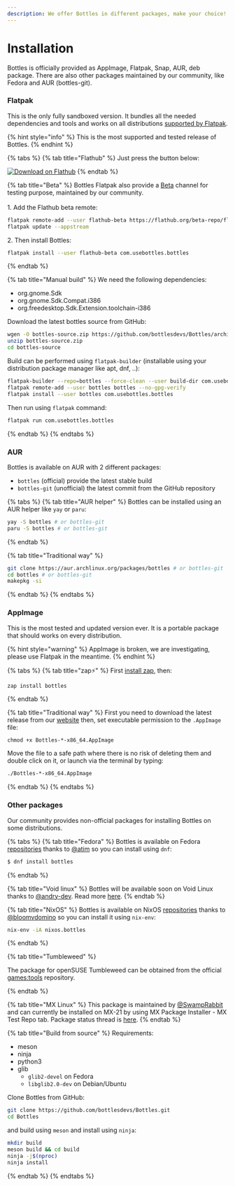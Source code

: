 ```yaml
---
description: We offer Bottles in different packages, make your choice!
---
```


# Installation

Bottles is officially provided as AppImage, Flatpak, Snap, AUR, deb package. There are also other packages maintained by our community, like Fedora and AUR (bottles-git).

### Flatpak

This is the only fully sandboxed version. It bundles all the needed dependencies and tools and works on all distributions [supported by Flatpak](https://flatpak.org/setup/).

{% hint style="info" %}
This is the most supported and tested release of Bottles.
{% endhint %}

{% tabs %}
{% tab title="Flathub" %}
Just press the button below:

[![Download on Flathub](https://flathub.org/assets/badges/flathub-badge-en.png)](https://flathub.org/apps/details/com.usebottles.bottles)
{% endtab %}

{% tab title="Beta" %}
Bottles Flatpak also provide a [Beta](https://github.com/flathub/com.usebottles.bottles/tree/beta) channel for testing purpose, maintained by our community.\
\
1\. Add the Flathub beta remote:

```bash
flatpak remote-add --user flathub-beta https://flathub.org/beta-repo/flathub-beta.flatpakrepo
flatpak update --appstream
```

2\. Then install Bottles:

```bash
flatpak install --user flathub-beta com.usebottles.bottles
```
{% endtab %}

{% tab title="Manual build" %}
We need the following dependencies:

* org.gnome.Sdk
* org.gnome.Sdk.Compat.i386
* org.freedesktop.Sdk.Extension.toolchain-i386

Download the latest bottles source from GitHub:

```bash
wgen -O bottles-source.zip https://github.com/bottlesdevs/Bottles/archive/master.zip
unzip bottles-source.zip
cd bottles-source
```

Build can be performed using `flatpak-builder` (installable using your distribution package manager like apt, dnf, ..):

```bash
flatpak-builder --repo=bottles --force-clean --user build-dir com.usebottles.bottles.yml
flatpak remote-add --user bottles bottles --no-gpg-verify
flatpak install --user bottles com.usebottles.bottles
```

Then run using `flatpak` command:

```bash
flatpak run com.usebottles.bottles
```
{% endtab %}
{% endtabs %}

### AUR

Bottles is available on AUR with 2 different packages:

* `bottles` (official) provide the latest stable build
* `bottles-git` (unofficial) the latest commit from the GitHub repository

{% tabs %}
{% tab title="AUR helper" %}
Bottles can be installed using an AUR helper like `yay` or `paru`:

```bash
yay -S bottles # or bottles-git
paru -S bottles # or bottles-git
```
{% endtab %}

{% tab title="Traditional way" %}
```bash
git clone https://aur.archlinux.org/packages/bottles # or bottles-git
cd bottles # or bottles-git
makepkg -si
```
{% endtab %}
{% endtabs %}

### AppImage

This is the most tested and updated version ever. It is a portable package that should works on every distribution.

{% hint style="warning" %}
AppImage is broken, we are investigating, please use Flatpak in the meantime.
{% endhint %}

{% tabs %}
{% tab title="zap⚡" %}
First [install zap](https://github.com/srevinsaju/zap#getting-started-), then:

```bash
zap install bottles
```
{% endtab %}

{% tab title="Traditional way" %}
First you need to download the latest release from our [website](https://usebottles.com/download) then, set executable permission to the `.AppImage` file:

```
chmod +x Bottles-*-x86_64.AppImage
```

Move the file to a safe path where there is no risk of deleting them and double click on it, or launch via the terminal by typing:

```bash
./Bottles-*-x86_64.AppImage
```
{% endtab %}
{% endtabs %}

### Other packages

Our community provides non-official packages for installing Bottles on some distributions.

{% tabs %}
{% tab title="Fedora" %}
Bottles is available on Fedora [repositories](https://src.fedoraproject.org/rpms/bottles) thanks to [@atim](https://src.fedoraproject.org/user/atim) so you can install using `dnf`:

```bash
$ dnf install bottles
```
{% endtab %}

{% tab title="Void linux" %}
Bottles will be available soon on Void Linux thanks to [@andry-dev](https://github.com/andry-dev). Read more [here](https://github.com/void-linux/void-packages/pull/27066).
{% endtab %}

{% tab title="NixOS" %}
Bottles is available on NixOS [repositories](https://search.nixos.org/packages?channel=21.05\&show=bottles\&from=0\&size=50\&sort=relevance\&type=packages\&query=bottles) thanks to [@bloomvdomino](https://github.com/bloomvdomino) so you can install it using `nix-env`:

```bash
nix-env -iA nixos.bottles
```
{% endtab %}

{% tab title="Tumbleweed" %}

The package for openSUSE Tumbleweed can be obtained from the official [games:tools](https://software.opensuse.org/download.html?project=games%3Atools&package=bottles) repository.

{% endtab %}

{% tab title="MX Linux" %}
This package is maintained by [@SwampRabbit](https://github.com/SwampRabbit) and can currently be installed on MX-21 by using MX Package Installer - MX Test Repo tab.  Package status thread is [here](https://forum.mxlinux.org/viewtopic.php?t=68038).
{% endtab %}

{% tab title="Build from source" %}
Requirements:

* meson
* ninja
* python3
* glib
  * `glib2-devel` on Fedora
  * `libglib2.0-dev` on Debian/Ubuntu

Clone Bottles from GitHub:

```bash
git clone https://github.com/bottlesdevs/Bottles.git
cd Bottles
```

and build using `meson` and install using `ninja`:

```bash
mkdir build
meson build && cd build
ninja -j$(nproc)
ninja install
```
{% endtab %}
{% endtabs %}
